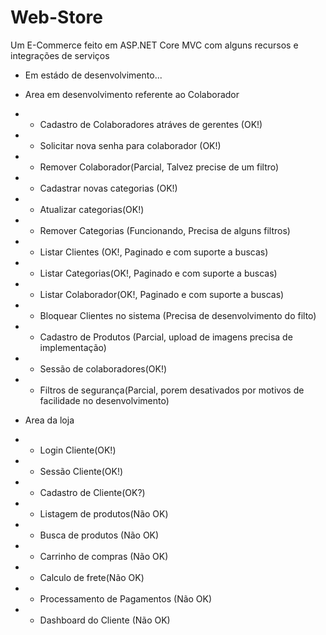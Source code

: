 # Web-Store
 Um E-Commerce feito em ASP.NET Core MVC com alguns recursos e integrações de serviços

- Em estádo de desenvolvimento...

- Area em desenvolvimento referente ao Colaborador
- - Cadastro de Colaboradores atráves de gerentes (OK!)
- - Solicitar nova senha para colaborador (OK!)
- - Remover Colaborador(Parcial, Talvez precise de um filtro)
- - Cadastrar novas categorias (OK!)
- - Atualizar categorias(OK!)
- - Remover Categorias (Funcionando, Precisa de alguns filtros)
- - Listar Clientes (OK!, Paginado e com suporte a buscas)
- - Listar Categorias(OK!, Paginado e com suporte a buscas)
- - Listar Colaborador(OK!, Paginado e com suporte a buscas)
- - Bloquear Clientes no sistema (Precisa de desenvolvimento do filto)
- - Cadastro de Produtos (Parcial, upload de imagens precisa de implementação)
- - Sessão de colaboradores(OK!)
- - Filtros de segurança(Parcial, porem desativados por motivos de facilidade no desenvolvimento)


- Area da loja
- - Login Cliente(OK!)
- - Sessão Cliente(OK!)
- - Cadastro de Cliente(OK?)
- - Listagem de produtos(Não OK)
- - Busca de produtos (Não OK)
- - Carrinho de compras (Não OK)
- - Calculo de frete(Não OK)
- - Processamento de Pagamentos (Não OK)
- - Dashboard do Cliente (Não OK)
